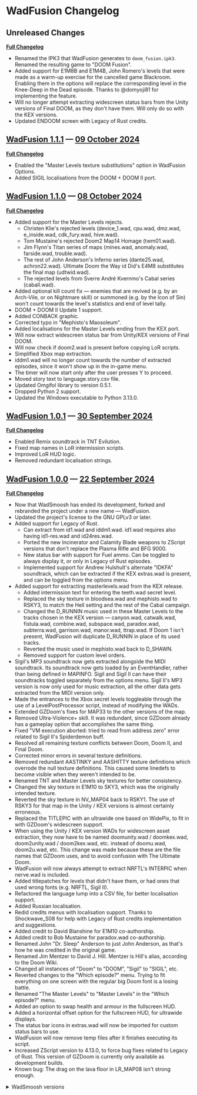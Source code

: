 # WadFusion Changelog

## Unreleased Changes
[**Full Changelog**](https://github.com/Owlet7/wadfusion/compare/v1.1.1...HEAD)
- Renamed the IPK3 that WadFusion generates to `doom_fusion.ipk3`. Renamed the
  resulting game to "DOOM Fusion".
- Added support for E1M8B and E1M4B, John Romero's levels that were made as a
  warm-up exercise for the cancelled game Blackroom. Enabling them in the
  options will replace the corresponding level in the Knee-Deep in the Dead
  episode. Thanks to @domyoji81 for implementing the feature.
- Will no longer attempt extracting widescreen status bars from the Unity
  versions of Final DOOM, as they don't have them. Will only do so with the KEX
  versions.
- Updated ENDOOM screen with Legacy of Rust credits.

## [WadFusion 1.1.1](https://github.com/Owlet7/wadfusion/tree/v1.1.1) — [09 October 2024](https://github.com/Owlet7/wadfusion/releases/tag/v1.1.1)
[**Full Changelog**](https://github.com/Owlet7/wadfusion/compare/v1.1.0...v1.1.1)
- Enabled the "Master Levels texture substitutions" option in WadFusion Options.
- Added SIGIL localisations from the DOOM + DOOM II port.

## [WadFusion 1.1.0](https://github.com/Owlet7/wadfusion/tree/v1.1.0) — [08 October 2024](https://github.com/Owlet7/wadfusion/releases/tag/v1.1.0)
[**Full Changelog**](https://github.com/Owlet7/wadfusion/compare/v1.0.1...v1.1.0)
- Added support for the Master Levels rejects.
  - Christen Klie's rejected levels (device_1.wad, cpu.wad, dmz.wad,
    e_inside.wad, cdk_fury.wad, hive.wad).
  - Tom Mustaine's rejected Doom2 Map14 Homage (twm01.wad).
  - Jim Flynn's Titan series of maps (mines.wad, anomaly.wad, farside.wad,
    trouble.wad).
  - The rest of John Anderson's Inferno series (dante25.wad, achron22.wad).
    Ultimate Doom the Way id Did's E4M8 substitutes the final map (udtwid.wad).
  - The rejected levels from Sverre André Kvernmo's Cabal series (caball.wad).
- Added optional kill count fix — enemies that are revived (e.g. by an
  Arch-Vile, or on Nightmare skill) or summoned (e.g. by the Icon of Sin) won't
  count towards the level's statistics and end of level tally.
- DOOM + DOOM II Update 1 support.
- Added CONBACK graphic.
- Corrected typo in "Mephisto's Maosoleum".
- Added localisations for the Master Levels ending from the KEX port.
- Will now extract widescreen status bar from Unity/KEX versions of Final DOOM.
- Will now check if doom2.wad is present before copying LoR scripts.
- Simplified Xbox map extraction.
- iddm1.wad will no longer count towards the number of extracted episodes, since
  it won't show up in the in-game menu.
- The timer will now start only after the user presses Y to proceed.
- Moved story text to language.story.csv file.
- Updated Omgifol library to version 0.5.1.
- Dropped Python 2 support.
- Updated the Windows executable to Python 3.13.0.

## [WadFusion 1.0.1](https://github.com/Owlet7/wadfusion/tree/v1.0.1) — [30 September 2024](https://github.com/Owlet7/wadfusion/releases/tag/v1.0.1)
[**Full Changelog**](https://github.com/Owlet7/wadfusion/compare/v1.0.0...v1.0.1)
- Enabled Remix soundtrack in TNT Evilution.
- Fixed map names in LoR intermission scripts.
- Improved LoR HUD logic.
- Removed redundant localisation strings.

## [WadFusion 1.0.0](https://github.com/Owlet7/wadfusion/tree/v1.0.0) — [22 September 2024](https://github.com/Owlet7/wadfusion/releases/tag/v1.0.0)
[**Full Changelog**](https://github.com/Owlet7/wadfusion/compare/963b5f47e631494e0b55930ace8f286ccd377574...v1.0.0)
- Now that WadSmoosh has ended its development, forked and rebranded the project
  under a new name — WadFusion.
- Updated the project's license to the GNU GPLv3 or later.
- Added support for Legacy of Rust.
  - Can extract from id1.wad and iddm1.wad. id1.wad requires also having
    id1-res.wad and id24res.wad.
  - Ported the new Incinerator and Calamity Blade weapons to ZScript versions
    that don't replace the Plasma Rifle and BFG 9000.
  - New status bar with support for Fuel ammo. Can be toggled to always display
    it, or only in Legacy of Rust episodes.
  - Implemented support for Andrew Hulshult's alternate "IDKFA" soundtrack,
    which can be extracted if the KEX extras.wad is present, and can be toggled
    from the options menu.
- Added support for extracting masterlevels.wad from the KEX release.
  - Added intermission text for entering the teeth.wad secret level.
  - Replaced the sky texture in bloodsea.wad and mephisto.wad to RSKY3, to match
    the Hell setting and the rest of the Cabal campaign.
  - Changed the D_RUNNIN music used in these Master Levels to the tracks chosen
    in the KEX version — canyon.wad, catwalk.wad, fistula.wad, combine.wad,
    subspace.wad, paradox.wad, subterra.wad, garrison.wad, manor.wad, ttrap.wad.
    If Doom 1 isn't present, WadFusion will duplicate D_RUNNIN in place of its
    used tracks.
  - Reverted the music used in mephisto.wad back to D_SHAWN.
  - Removed support for custom level orders.
- Sigil's MP3 soundtrack now gets extracted alongside the MIDI soundtrack. Its
  soundtrack now gets loaded by an EventHandler, rather than being defined in
  MAPINFO. Sigil and Sigil II can have their soundtracks toggled separately from
  the options menu. Sigil II's MP3 version is now only used for music
  extraction, all the other data gets extracted from the MIDI version only.
- Made the entrances to the Xbox secret levels toggleable through the use of a
  LevelPostProcessor script, instead of modifying the WADs.
- Extended GZDoom's fixes for MAP33 to the other versions of the map.
- Removed Ultra-Violence+ skill. It was redundant, since GZDoom already has a
  gameplay option that accomplishes the same thing.
- Fixed "VM execution aborted: tried to read from address zero" error related to
  Sigil II's Spiderdemon buff.
- Resolved all remaining texture conflicts between Doom, Doom II, and Final
  Doom.
- Corrected minor errors in several texture definitions.
- Removed redundant AASTINKY and AASHITTY texture definitions which overrode the
  null texture definitions. This caused some linedefs to become visible when
  they weren't intended to be.
- Renamed TNT and Master Levels sky textures for better consistency.
- Changed the sky texture in E1M10 to SKY3, which was the originally intended
  texture.
- Reverted the sky texture in NV_MAP04 back to RSKY1. The use of RSKY3 for that
  map in the Unity / KEX versions is almost certainly erroneous.
- Replaced the TITLEPIC with an ultrawide one based on WidePix, to fit in with
  GZDoom's widescreen support.
- When using the Unity / KEX version WADs for widescreen asset extraction, they
  now have to be named doomunity.wad / doomkex.wad,
  doom2unity.wad / doom2kex.wad, etc. instead of doomu.wad, doom2u.wad, etc.
  This change was made because these are the file names that GZDoom uses, and to
  avoid confusion with The Ultimate Doom.
- WadFusion will now always attempt to extract NRFTL's INTERPIC when nerve.wad
  is included.
- Added titlepatches for levels that didn't have them, or had ones that used
  wrong fonts (e.g. NRFTL, Sigil II).
- Refactored the language lump into a CSV file, for better localisation support.
- Added Russian localisation.
- Redid credits menus with localisation support. Thanks to Shockwave_S08 for
  help with Legacy of Rust credits implementation and suggestions.
- Added credit to David Blanshine for E1M10 co-authorship.
- Added credit to Bob Mustaine for paradox.wad co-authorship.
- Renamed John "Dr. Sleep" Anderson to just John Anderson, as that's how he was
  credited in the original game.
- Renamed Jim Mentzer to David J. Hill. Mentzer is Hill's alias, according to
  the Doom Wiki.
- Changed all instances of "Doom" to "DOOM", "Sigil" to "SIGIL", etc.
- Reverted changes to the "Which episode?" menu. Trying to fit everything on one
  screen with the regular big Doom font is a losing battle.
- Renamed "The Master Levels" to "Master Levels" in the "Which episode?" menu.
- Added an option to swap health and armour in the fullscreen HUD.
- Added a horizontal offset option for the fullscreen HUD, for ultrawide
  displays.
- The status bar icons in extras.wad will now be imported for custom status bars
  to use.
- WadFusion will now remove temp files after it finishes executing its script.
- Increased ZScript version to 4.13.0, to force bug fixes related to Legacy of
  Rust. This version of GZDoom is currently only available as development
  builds.
- Known bug: The drag on the lava floor in LR_MAP08 isn't strong enough.

<details>
<summary>WadSmoosh versions</summary>

## WadSmoosh 1.41 — 31 December 2023
- fixed SW*BRN1 -> SW*BRWN1 doom1 switch texture replacement

## WadSmoosh 1.4 — 26 December 2023
- Sigil II support, thanks to jdbrown
- Force graphical (larger) names in episode list
- Properly handle Ultimate Doom texture substitutions

## WadSmoosh 1.31 — 16 August 2023
- Add the "Ultra-Violence+" skill level from the Unity ports, which adds Fast
  Monsters and the multiplayer-only weapon spawns to Ultra Violence difficulty
  for additional challenge.
- Plutonia credits update thanks to Shockwave_S08: Dario and Milo Casali are
  credited individually for the levels they were each the primary author of,
  since more detailed credit information has come to light.

## WadSmoosh 1.3 — 03 November 2020
- Recognize the Unity-based official Doom port IWADs same as the BFG Edition
  IWADs. The recently released GZDoom 4.5 properly supports the widescreen title
  and intermission screen assets added to these IWADs back in September.
  - Please note that running any earlier version of GZDoom with a
    doom_complete.pk3 generated with these widescreen assets may produce visual
    errors.
  - Also note that GZDoom 4.5 includes its own optional pack of widescreen
    assets by Nash Muhandes in a file called game_widescreen_gfx.pk3, intended
    for free use without needing to own the Unity WADs. You don't need to do
    anything with WadSmoosh to use these new assets, just include that optional
    pk3 as you would any mod when loading GZDoom.
- Add support for smooshing the Unity IWADs as "addons", ripping only the
  widescreen assets but keeping everything else from the original IWADs (NIN
  secret in E4M1, etc). To use this feature rename your Unity port doom.wad and
  doom2.wad to doomu.wad and doom2u.wad, respectively, when you place them in
  source_wads/ alongside your original doom.wad and doom2.wad. If you only have
  the Unity IWADs, leave them with their original names and WadSmoosh will treat
  them as Ultimate Doom and Doom II, respectively.
  - Add same support for the widescreen assets in nerve.wad, tnt.wad, and
    plutonia.wad. Rename these to nerveu.wad, tntu.wad, and plutoniau.wad
    respectively.
- New widescreen title screen graphic.
- Add new par times for E1M8, E2M8, and E3M8 from the recent Unity port update.
- Bump ZScript version number required to 4.1.0 to reflect the built-in
  functions used. This requirement has been the case since the WadSmoosh 1.2
  release, this change just makes it give a more comprehensible error message.

## WadSmoosh 1.26 — 13 September 2020
- Fix issue caused by 1.25's "don't extract PNAMES and TEXTUREx lumps" change
  that broke MAP07 and Plutonia MAP30. After some investigation and technical
  advice, reverting to the previous behavior of extracting PNAMES and TEXTURE1.

## WadSmoosh 1.25 — 01 September 2020
- Ultimate Doom + SIGIL should use FLOOR7_2 as the screen border graphic, all
  other episodes should use GRNROCK.
- Fix REQUIEM.WAD SKY3 not appearing correctly; some subtle adjustments to
  Doom 2 sky detection logic.
- No longer necessary to extract TEXTURE1 and PNAMES lumps from doom2.wad.

## WadSmoosh 1.24 — 06 August 2020
- Fixed texture replacements in Final Doom not working after level transitions.
  (Case sensitivity issue with MapNames)
- Added clarification to readme about customizing Master Levels order.
- Xbox port secret levels now contribute to level count given at smoosh
  completion.

## WadSmoosh 1.23 — 04 August 2020
- Fixed incorrect finale music for TNT and Plutonia.

## WadSmoosh 1.22 — 01 August 2020
- No Rest For The Living maps 04-08 should use hell sky (RSKY3) as per recent
  change to the official Unity port.

## WadSmoosh 1.21 — 25 July 2020
- Safely clean up anything in pk3/ working subdirectory from any previous runs.
  Only remove files that WadSmoosh has placed there. This prevents any issues
  that could result from a previous run's files getting included into a new PK3.
- Added a note in the WadSmoosh Options menu about each compat option requiring
  a level restart.
- Include a new custom GENMIDI lump that replicates Doom II's OPL instrument
  sounds but better preserves the Doom1-specific guitar sound (specifically,
  General MIDI instrument #31, "Distortion Guitar") heard in tracks such as
  D_E1M1 and D_E1M8. If you are one of the very few people who feels strongly
  about this, simply delete the file GENMIDI.lmp from the "res/" subdirectory
  and re-run WadSmoosh, and you'll get the previous behavior.

## WadSmoosh 1.2 — 17 July 2020
- Fixed various issues with the ways certain user WADs defined custom skies for
  Doom 2 levels. New, simpler ZScript-based detection and substitution logic
  replaces the old ACS-based method.
- Properly detect SIGIL under any of its released names, eg SIGIL_V1_0,
  SIGIL_V1_1, SIGIL_V1_2, SIGIL_V1_21. Creates a copy in source_wads/ with the
  expected name of "sigil.wad".
- Fixed episode listing appearing in the smaller GZDoom built-in font instead of
  main Doom menu font. Thanks TwelveEyes.
- When playing a map with a Doom 1 style ExMx name, swap in alternate versions
  of BRNPOIS and NUKEPOIS that are the correct sizes, in case any user made
  levels depend on that difference.
- Changed the included graphics (eg menu title, episode names) from 32-bit to
  8-bit so they work correctly with palette mods.
- Windows EXE uses latest 32-bit Python 3.7.8.

## WadSmoosh 1.16 — 14 March 2020
- TNT Evilution: Fixed a linecode typo for Ty Halderman's name.
- Added SIGIL 1.2 par times.

## WadSmoosh 1.15 — 17 February 2020
- This release fixes a switch texture error in SW1STARG, used once each in TNT
  MAP15 and Plutonia MAP04. Before this fix those switches functioned, they just
  looked out of place if you knew what the vanilla IWADs looked like. 

## WadSmoosh 1.14 — 05 January 2020
- Correctly extract the new exit graphic in SIGIL 1.2
- Replaced the custom-made map author lumps with text data that uses GZDoom's
  semi-recently-added author name display functionality.

## WadSmoosh 1.13 — 04 August 2019
- Fixed MAP02 par time

## WadSmoosh 1.12 — 14 July 2019
- Fixed Plutonia's animated waterfall textures sometimes not animating.

## WadSmoosh 1.11 — 02 July 2019
- Master Levels: fixed incorrect text and music at end of episode (cluster
  number collision with Sigil)
- Master Levels: fixed skies for fistula and blacktwr
- Xbox secret levels: par times for sewers (2:30) and betray (2:00)
- Xbox secret levels: sewers exits to e1m2 instead of e1m1

## WadSmoosh 1.1 — 01 June 2019
- Full SIGIL support! Provide your own SIGIL.wad and (optionally)
  SIGIL_SHREDS.wad and it will be included in the episode list. Please note
  that the MP3 music in SIGIL_SHREDS.wad will add about 160MB to your PK3 IWAD.
- Fixed Python 2 support
- Added credits for SIGIL and omgifol python library
- Updated ENDOOM lump to mention Sigil
- On successful completion, log some information about the PK3 and wait
  for an Enter keypress before quitting (and thus closing the window, if
  you're not running from the command line).

## WadSmoosh 1.0 — 19 May 2019
- builds now have version numbers, let's call this 1.0
- added Theresa Chasar co-credit for E4M5, ATTACK.WAD and CANYON.WAD
- added map credit name lumps for Betray and Sewers (Xbox secret levels)
- full menu-based credits for all supported games thanks to Shockwave_S08
- small file size optimizations for PNG images
- better terminal output: announce wads found, episodes that will be in PK3,
  prompt for Y before continuing

## WadSmoosh — 07 May 2019
- Fixed Master Levels MAP21 (Bad Dream) credit image not appearing.
- Used PNGcrush to reduce size (25kb) of included graphic lumps.

## WadSmoosh — 05 May 2019
- Windows exe now uses Python 3.7.3
- "Xaser ordering" for Master Levels is now the default
- Small change to work a bit better with GZDoom4's recent localization efforts
- Map credit images for intermission screen

## WadSmoosh — 11 May 2018
- separate Final Doom intermission music

## WadSmoosh — 29 April 2018
- Fixed missing par times for Thy Flesh Consumed
- Don't show par times for E1M10 and MAP33
- Fixed incorrect music for E1M10
- If user provides BFG Edition Doom2.wad, use the level names from that
  ("IDFKA", "Keen") instead of the original names

## WadSmoosh Initial Release — 11 August 2016
</details>
